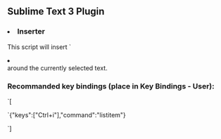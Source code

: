 ## Sublime Text 3 Plugin

### <LI> Inserter

This script will insert `<li></li> around the currently selected text.

### Recommanded key bindings (place in Key Bindings - User):
`[

`{"keys":["Ctrl+i"],"command":"listitem"}

`]

